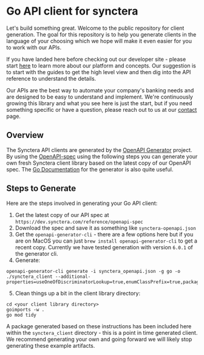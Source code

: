 # Go API client for synctera

Let's build something great. Welcome to the public repository for client generation. The goal for this repository is to help you generate clients in the language of your choosing which we hope will make it even easier for you to work with our APIs.

If you have landed here before checking out our developer site - please start [here](https://dev.synctera.com) to learn more about our platform and concepts. Our suggestion is to start with the guides to get the high level view and then dig into the API reference to understand the details.

Our APIs are the best way to automate your company's banking needs and are designed to be easy to understand and implement. We're continuously growing this library and what you see here is just the start, but if you need something specific or have a question, please reach out to us at our [contact](https://www.synctera.com/contact) page.

## Overview

The Synctera API clients are generated by the [OpenAPI Generator](https://openapi-generator.tech) project.  By using the [OpenAPI-spec](https://www.openapis.org/) using the following steps you can generate your own fresh Synctera client library based on the latest copy of our OpenAPI spec. The [Go Documentation](https://openapi-generator.tech/docs/generators/go) for the generator is also quite useful.

## Steps to Generate

Here are the steps involved in generating your Go API client:

1. Get the latest copy of our API spec at `https://dev.synctera.com/reference/openapi-spec`
2. Download the spec and save it as something like `synctera-openapi.json`
3. Get the `openapi-generator-cli` - there are a few options here but if you are on MacOS you can just `brew install openapi-generator-cli` to get a recent copy. Currently we have tested generation with version `6.0.1` of the generator cli.
4. Generate:

```shell
openapi-generator-cli generate -i synctera_openapi.json -g go -o ./synctera_client --additional-properties=useOneOfDiscriminatorLookup=true,enumClassPrefix=true,packageName=synctera_client
```

5. Clean things up a bit in the client library directory:

```shell
cd <your client library directory>
goimports -w .
go mod tidy
```

A package generated based on these instructions has been included here within the `synctera_client` directory - this is a point in time generated client. We recommend generating your own and going forward we will likely stop generating these example artifacts.
